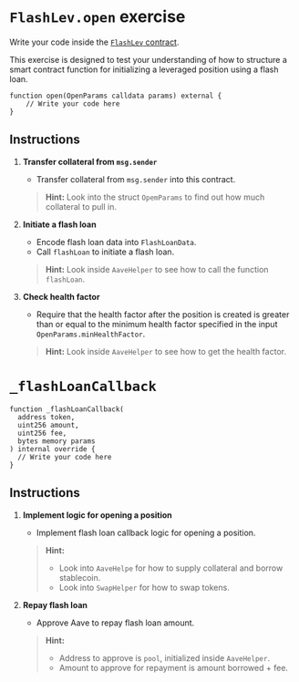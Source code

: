 # `FlashLev.open` exercise

Write your code inside the [`FlashLev` contract](../src/exercises/FlashLev.sol).

This exercise is designed to test your understanding of how to structure a smart contract function for initializing a leveraged position using a flash loan.

```solidity
function open(OpenParams calldata params) external {
    // Write your code here
}
```

## Instructions

1. **Transfer collateral from `msg.sender`**

   - Transfer collateral from `msg.sender` into this contract.

   > **Hint:** Look into the struct `OpemParams` to find out how much collateral to pull in.

2. **Initiate a flash loan**

   - Encode flash loan data into `FlashLoanData`.
   - Call `flashLoan` to initiate a flash loan.

   > **Hint:** Look inside `AaveHelper` to see how to call the function `flashLoan`.

3. **Check health factor**

   - Require that the health factor after the position is created is greater than or equal to the minimum health factor specified in the input `OpenParams.minHealthFactor`.

   > **Hint:** Look inside `AaveHelper` to see how to get the health factor.

# `_flashLoanCallback`

```solidity
function _flashLoanCallback(
  address token,
  uint256 amount,
  uint256 fee,
  bytes memory params
) internal override {
  // Write your code here
}
```

## Instructions

1. **Implement logic for opening a position**

   - Implement flash loan callback logic for opening a position.

   > **Hint:**
   >
   > - Look into `AaveHelpe` for how to supply collateral and borrow stablecoin.
   > - Look into `SwapHelper` for how to swap tokens.

2. **Repay flash loan**

   - Approve Aave to repay flash loan amount.

   > **Hint:**
   >
   > - Address to approve is `pool`, initialized inside `AaveHelper`.
   > - Amount to approve for repayment is amount borrowed + fee.
